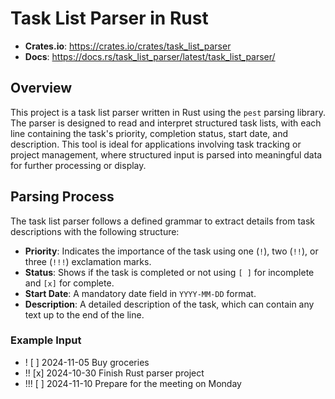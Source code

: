 # Task List Parser in Rust

- **Crates.io**: https://crates.io/crates/task_list_parser
- **Docs**: https://docs.rs/task_list_parser/latest/task_list_parser/

## Overview
This project is a task list parser written in Rust using the `pest` parsing library. The parser is designed to read and interpret structured task lists, with each line containing the task's priority, completion status, start date, and description. This tool is ideal for applications involving task tracking or project management, where structured input is parsed into meaningful data for further processing or display.

## Parsing Process
The task list parser follows a defined grammar to extract details from task descriptions with the following structure:

- **Priority**: Indicates the importance of the task using one (`!`), two (`!!`), or three (`!!!`) exclamation marks.
- **Status**: Shows if the task is completed or not using `[ ]` for incomplete and `[x]` for complete.
- **Start Date**: A mandatory date field in `YYYY-MM-DD` format.
- **Description**: A detailed description of the task, which can contain any text up to the end of the line.

### Example Input

- ! [ ] 2024-11-05 Buy groceries 
- !! [x] 2024-10-30 Finish Rust parser project 
- !!! [ ] 2024-11-10 Prepare for the meeting on Monday